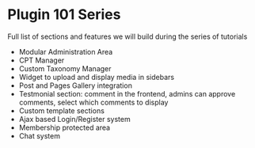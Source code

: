 # Plugin 101 Series

Full list of sections and features we will build during the series of tutorials

* Modular Administration Area
* CPT Manager
* Custom Taxonomy Manager
* Widget to upload and display media in sidebars
* Post and Pages Gallery integration
* Testmonial section: comment in the frontend, admins can approve comments, select which comments to display
* Custom template sections
* Ajax based Login/Register system
* Membership protected area
* Chat system